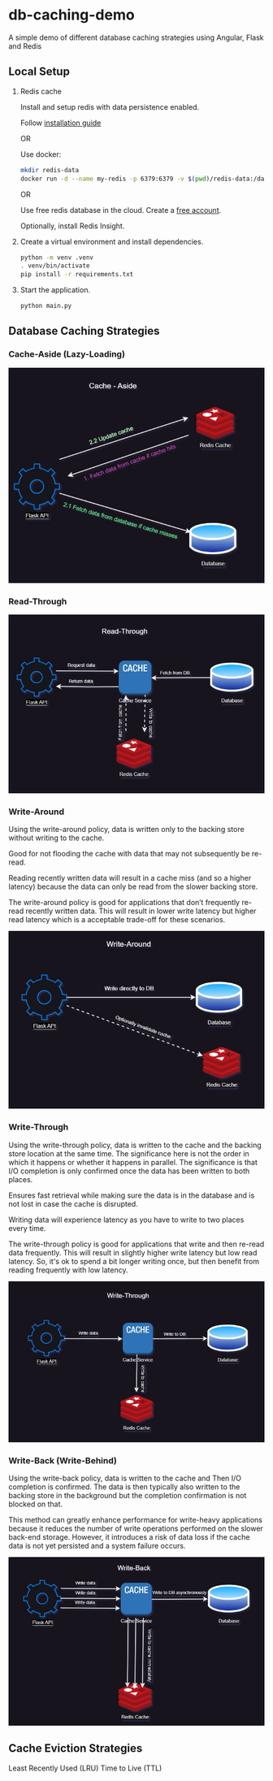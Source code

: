 # db-caching-demo
A simple demo of different database caching strategies using Angular, Flask and Redis


## Local Setup

1. Redis cache

    Install and setup redis with data persistence enabled.

    Follow [installation guide](https://redis.io/docs/install/install-redis/)

    OR

    Use docker: 
    ```sh
    mkdir redis-data
    docker run -d --name my-redis -p 6379:6379 -v $(pwd)/redis-data:/data redis:latest --appendonly yes
    ```

    OR 

    Use free redis database in the cloud. Create a [free account](https://redis.com/try-free/).

    Optionally, install Redis Insight.

2. Create a virtual environment and install dependencies.

    ```sh
    python -m venv .venv
    . venv/bin/activate
    pip install -r requirements.txt
    ```

3. Start the application.

    ```sh
    python main.py
    ```


## Database Caching Strategies


### Cache-Aside (Lazy-Loading)

![](./static/images/cache-aside.JPG)

### Read-Through

![](./static/images/read-through.JPG)

### Write-Around

Using the write-around policy, data is written only to the backing store without writing to the cache. 

Good for not flooding the cache with data that may not subsequently be re-read.

Reading recently written data will result in a cache miss (and so a higher latency) because the data can only be read from the slower backing store.

The write-around policy is good for applications that don’t frequently re-read recently written data. This will result in lower write latency but higher read latency which is a acceptable trade-off for these scenarios.

![](./static/images/write-around.JPG)

### Write-Through

Using the write-through policy, data is written to the cache and the backing store location at the same time. The significance here is not the order in which it happens or whether it happens in parallel. The significance is that I/O completion is only confirmed once the data has been written to both places.

Ensures fast retrieval while making sure the data is in the database and is not lost in case the cache is disrupted.

Writing data will experience latency as you have to write to two places every time.

The write-through policy is good for applications that write and then re-read data frequently. This will result in slightly higher write latency but low read latency. So, it's ok to spend a bit longer writing once, but then benefit from reading frequently with low latency.

![](./static/images/write-through.JPG)


### Write-Back (Write-Behind)

Using the write-back policy, data is written to the cache and Then I/O completion is confirmed. The data is then typically also written to the backing store in the background but the completion confirmation is not blocked on that.

This method can greatly enhance performance for write-heavy applications because it reduces the number of write operations performed on the slower back-end storage. However, it introduces a risk of data loss if the cache data is not yet persisted and a system failure occurs.

![](./static/images/write-back.JPG)

## Cache Eviction Strategies

Least Recently Used (LRU)
Time to Live (TTL)